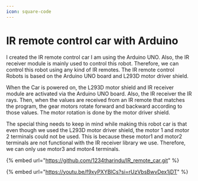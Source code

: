 ```yaml
---
icon: square-code
---
```


# IR remote control car with Arduino

I created the IR remote control car I am using the Arduino UNO. Also, the IR receiver module is mainly used to control this robot. Therefore, we can control this robot using any kind of IR remotes. The IR remote control Robots is based on the Arduino UNO board and L293D motor driver shield.

When the Car is powered on, the L293D motor shield and IR receiver module are activated via the Arduino UNO board. Also, the IR receiver the IR rays. Then, when the values are received from an IR remote that matches the program, the gear motors rotate forward and backward according to those values. The motor rotation is done by the motor driver shield.

The special thing needs to keep in mind while making this robot car is that even though we used the L293D motor driver shield, the motor 1 and motor 2 terminals could not be used. This is because these motor1 and motor2 terminals are not functional with the IR receiver library we use. Therefore, we can only use motor3 and motor4 terminals.

{% embed url="https://github.com/1234tharindu/IR_remote_car.git" %}

{% embed url="https://youtu.be/f9xyPXYBlCs?si=rUzVbsBwvDex1jDT" %}
